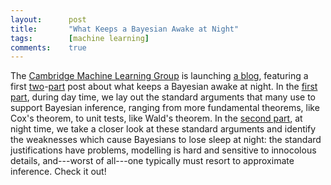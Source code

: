 ```yaml
---
layout:      post
title:       "What Keeps a Bayesian Awake at Night"
tags:        [machine learning]
comments:    true
---
```


The [Cambridge Machine Learning Group](http://mlg.eng.cam.ac.uk/) is launching [a blog](https://mlg-blog.com/), featuring a first [two](https://mlg-blog.com/2021/03/31/what-keeps-a-bayesian-awake-at-night-part-1.html)-[part](https://mlg-blog.com/2021/03/31/what-keeps-a-bayesian-awake-at-night-part-2.html) post about what keeps a Bayesian awake at night.
In the [first part](https://mlg-blog.com/2021/03/31/what-keeps-a-bayesian-awake-at-night-part-1.html), during day time, we lay out the standard arguments that many use to support Bayesian inference, ranging from more fundamental theorems, like Cox's theorem, to unit tests, like Wald's theorem.
In the [second part](https://mlg-blog.com/2021/03/31/what-keeps-a-bayesian-awake-at-night-part-2.html), at night time, we take a closer look at these standard arguments and identify the weaknesses which cause Bayesians to lose sleep at night: the standard justifications have problems, modelling is hard and sensitive to innocolous details, and---worst of all---one typically must resort to approximate inference.
Check it out!



